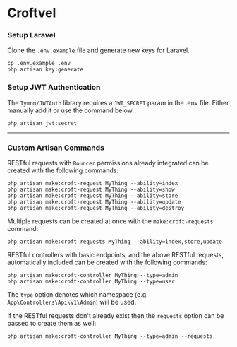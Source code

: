 # Croftvel

### Setup Laravel

Clone the `.env.example` file and generate new keys for Laravel.

```
cp .env.example .env
php artisan key:generate
```

### Setup JWT Authentication

The `Tymon/JWTAuth` library requires a `JWT_SECRET` param in the .env file. Either manually add it or use the command below.

```
php artisan jwt:secret
```

---

### Custom Artisan Commands

RESTful requests with `Bouncer` permissions already integrated can be created with the following commands:

```
php artisan make:croft-request MyThing --ability=index
php artisan make:croft-request MyThing --ability=show
php artisan make:croft-request MyThing --ability=store
php artisan make:croft-request MyThing --ability=update
php artisan make:croft-request MyThing --ability=destroy
```

Multiple requests can be created at once with the `make:croft-requests` command:

```
php artisan make:croft-requests MyThing --ability=index,store,update
```

RESTful controllers with basic endpoints, and the above RESTful requests, automatically included can be created with the following commands:

```
php artisan make:croft-controller MyThing --type=admin
php artisan make:croft-controller MyThing --type=user
```

The `type` option denotes which namespace (e.g. `App\Controllers\Api\v1\Admin`) will be used.

If the RESTful requests don't already exist then the `requests` option can be passed to create them as well:

```
php artisan make:croft-controller MyThing --type=admin --requests
```

